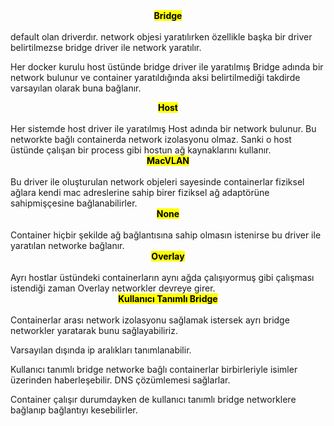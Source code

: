 
<div align="center">
  <b><mark>Bridge</mark></b>
</div>
<br>
default olan driverdır. network objesi yaratılırken özellikle başka bir driver belirtilmezse bridge driver ile network yaratılır.

Her docker kurulu host üstünde bridge driver ile yaratılmış Bridge adında bir network bulunur ve container 
yaratıldığında aksi belirtilmediği takdirde varsayılan olarak buna bağlanır.
<br>

<div align="center"><b><mark>Host</mark></b></div>
<br>
Her sistemde host driver ile yaratılmış Host adında bir network bulunur.
Bu networkte bağlı containerda network izolasyonu olmaz.
Sanki o host üstünde çalışan bir process gibi hostun ağ kaynaklarını kullanır.
<br>


<div align="center"><b><mark>MacVLAN</mark></b></div>
<br>
Bu driver ile oluşturulan network objeleri sayesinde containerlar fiziksel ağlara kendi mac adreslerine
sahip birer fiziksel ağ adaptörüne sahipmişçesine bağlanabilirler.
<br>
<div align="center">
  <b><mark>None</mark></b>
</div>
<br>
Container hiçbir şekilde ağ bağlantısına sahip olmasın istenirse bu driver ile yaratılan networke bağlanır.
<br>

<div align="center">
  <b><mark>Overlay</mark></b>
</div>
<br>
Ayrı hostlar üstündeki containerların aynı ağda çalışıyormuş gibi çalışması istendiği zaman Overlay networkler devreye girer.
<br>

<div align="center">
  <b><mark>Kullanıcı Tanımlı Bridge</mark></b>
</div>
<br>
Containerlar arası network izolasyonu sağlamak istersek ayrı bridge networkler yaratarak bunu sağlayabiliriz.

Varsayılan dışında ip aralıkları tanımlanabilir.

Kullanıcı tanımlı bridge networke bağlı containerlar birbirleriyle isimler üzerinden haberleşebilir.
DNS çözümlemesi sağlarlar.

Container çalışır durumdayken de kullanıcı tanımlı bridge networklere bağlanıp bağlantıyı kesebilirler.
